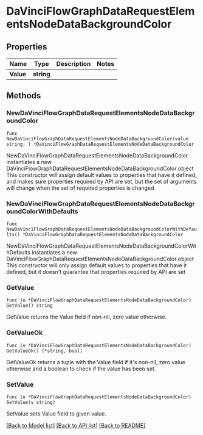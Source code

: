 # DaVinciFlowGraphDataRequestElementsNodeDataBackgroundColor

## Properties

Name | Type | Description | Notes
------------ | ------------- | ------------- | -------------
**Value** | **string** |  | 

## Methods

### NewDaVinciFlowGraphDataRequestElementsNodeDataBackgroundColor

`func NewDaVinciFlowGraphDataRequestElementsNodeDataBackgroundColor(value string, ) *DaVinciFlowGraphDataRequestElementsNodeDataBackgroundColor`

NewDaVinciFlowGraphDataRequestElementsNodeDataBackgroundColor instantiates a new DaVinciFlowGraphDataRequestElementsNodeDataBackgroundColor object
This constructor will assign default values to properties that have it defined,
and makes sure properties required by API are set, but the set of arguments
will change when the set of required properties is changed

### NewDaVinciFlowGraphDataRequestElementsNodeDataBackgroundColorWithDefaults

`func NewDaVinciFlowGraphDataRequestElementsNodeDataBackgroundColorWithDefaults() *DaVinciFlowGraphDataRequestElementsNodeDataBackgroundColor`

NewDaVinciFlowGraphDataRequestElementsNodeDataBackgroundColorWithDefaults instantiates a new DaVinciFlowGraphDataRequestElementsNodeDataBackgroundColor object
This constructor will only assign default values to properties that have it defined,
but it doesn't guarantee that properties required by API are set

### GetValue

`func (o *DaVinciFlowGraphDataRequestElementsNodeDataBackgroundColor) GetValue() string`

GetValue returns the Value field if non-nil, zero value otherwise.

### GetValueOk

`func (o *DaVinciFlowGraphDataRequestElementsNodeDataBackgroundColor) GetValueOk() (*string, bool)`

GetValueOk returns a tuple with the Value field if it's non-nil, zero value otherwise
and a boolean to check if the value has been set.

### SetValue

`func (o *DaVinciFlowGraphDataRequestElementsNodeDataBackgroundColor) SetValue(v string)`

SetValue sets Value field to given value.



[[Back to Model list]](../README.md#documentation-for-models) [[Back to API list]](../README.md#documentation-for-api-endpoints) [[Back to README]](../README.md)


